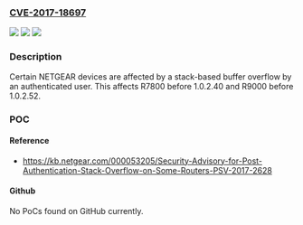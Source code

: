 ### [CVE-2017-18697](https://cve.mitre.org/cgi-bin/cvename.cgi?name=CVE-2017-18697)
![](https://img.shields.io/static/v1?label=Product&message=n%2Fa&color=blue)
![](https://img.shields.io/static/v1?label=Version&message=n%2Fa&color=blue)
![](https://img.shields.io/static/v1?label=Vulnerability&message=n%2Fa&color=brighgreen)

### Description

Certain NETGEAR devices are affected by a stack-based buffer overflow by an authenticated user. This affects R7800 before 1.0.2.40 and R9000 before 1.0.2.52.

### POC

#### Reference
- https://kb.netgear.com/000053205/Security-Advisory-for-Post-Authentication-Stack-Overflow-on-Some-Routers-PSV-2017-2628

#### Github
No PoCs found on GitHub currently.

